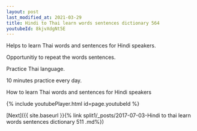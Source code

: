 ```yaml
---
layout: post
last_modified_at: 2021-03-29
title: Hindi to Thai learn words sentences dictionary 564 
youtubeId: 8kjvXdgNt5E
---
```

 
 
Helps to learn Thai words and sentences for Hindi speakers.

Opportunitiy to repeat the words sentences. 

Practice Thai language. 
 
10 minutes practice every day. 
 
How to learn Thai words and sentences for Hindi speakers 
 
{% include youtubePlayer.html id=page.youtubeId %}
 
 
[Next]({{ site.baseurl }}{% link  split1/_posts/2017-07-03-Hindi to thai learn words sentences dictionary 511 .md%})
 
